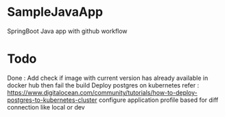 # SampleJavaApp
SpringBoot Java app with github workflow 
#

# Todo
Done : Add check if image with current version has already available in docker hub then fail the build
Deploy postgres on kubernetes refer : https://www.digitalocean.com/community/tutorials/how-to-deploy-postgres-to-kubernetes-cluster
configure application profile based for diff connection like local or dev
